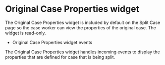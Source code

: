 # Original Case Properties widget

The Original Case Properties widget is included by default on the Split
Case page so the case worker can view the properties of
the original case. The widget is read-only.

- Original Case Properties widget events

The Original Case Properties widget handles incoming events to display the properties that are defined for case that is being split.